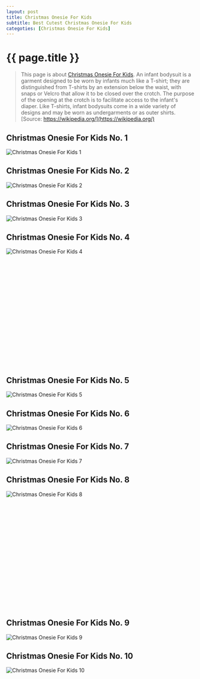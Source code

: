 ```yaml
---
layout: post
title: Christmas Onesie For Kids
subtitle: Best Cutest Christmas Onesie For Kids
categoties: [Christmas Onesie For Kids]
---
```

{{ page.title }}
================
> This page is about [Christmas Onesie For Kids](https://freecoloringpages.github.io/). An infant bodysuit is a garment designed to be worn by infants much like a T-shirt; they are distinguished from T-shirts by an extension below the waist, with snaps or Velcro that allow it to be closed over the crotch. The purpose of the opening at the crotch is to facilitate access to the infant's diaper. Like T-shirts, infant bodysuits come in a wide variety of designs and may be worn as undergarments or as outer shirts. [Source: https://wikipedia.org/](https://wikipedia.org/)

## Christmas Onesie For Kids No. 1
![Christmas Onesie For Kids 1](https://freecoloringpages.github.io/img/Christmas-Onesie-For-Kids%20(1).jpg "Christmas Onesie For Kids 1")

## Christmas Onesie For Kids No. 2
![Christmas Onesie For Kids 2](https://freecoloringpages.github.io/img/Christmas-Onesie-For-Kids%20(2).jpg "Christmas Onesie For Kids 2")

## Christmas Onesie For Kids No. 3
![Christmas Onesie For Kids 3](https://freecoloringpages.github.io/img/Christmas-Onesie-For-Kids%20(3).jpg "Christmas Onesie For Kids 3")

## Christmas Onesie For Kids No. 4
![Christmas Onesie For Kids 4](https://freecoloringpages.github.io/img/Christmas-Onesie-For-Kids%20(4).jpg "Christmas Onesie For Kids 4")

<script async src="//pagead2.googlesyndication.com/pagead/js/adsbygoogle.js"></script><!-- Texxtonly --><ins class="adsbygoogle" style="display:inline-block;width:336px;height:280px" data-ad-client="ca-pub-6753140515841889" data-ad-slot="3207852233"></ins><script>(adsbygoogle = window.adsbygoogle || []).push({}); </script>

## Christmas Onesie For Kids No. 5
![Christmas Onesie For Kids 5](https://freecoloringpages.github.io/img/Christmas-Onesie-For-Kids%20(5).jpg "Christmas Onesie For Kids 5")

## Christmas Onesie For Kids No. 6
![Christmas Onesie For Kids 6](https://freecoloringpages.github.io/img/Christmas-Onesie-For-Kids%20(6).jpg "Christmas Onesie For Kids 6")

## Christmas Onesie For Kids No. 7
![Christmas Onesie For Kids 7](https://freecoloringpages.github.io/img/Christmas-Onesie-For-Kids%20(7).jpg "Christmas Onesie For Kids 7")

## Christmas Onesie For Kids No. 8
![Christmas Onesie For Kids 8](https://freecoloringpages.github.io/img/Christmas-Onesie-For-Kids%20(8).jpg "Christmas Onesie For Kids 8")

<script async src="//pagead2.googlesyndication.com/pagead/js/adsbygoogle.js"></script><!-- Texxtonly --><ins class="adsbygoogle" style="display:inline-block;width:336px;height:280px" data-ad-client="ca-pub-6753140515841889" data-ad-slot="3207852233"></ins><script>(adsbygoogle = window.adsbygoogle || []).push({}); </script>

## Christmas Onesie For Kids No. 9
![Christmas Onesie For Kids 9](https://freecoloringpages.github.io/img/Christmas-Onesie-For-Kids%20(9).jpg "Christmas Onesie For Kids 9")

## Christmas Onesie For Kids No. 10
![Christmas Onesie For Kids 10](https://freecoloringpages.github.io/img/Christmas-Onesie-For-Kids%20(10).jpg "Christmas Onesie For Kids 10")

